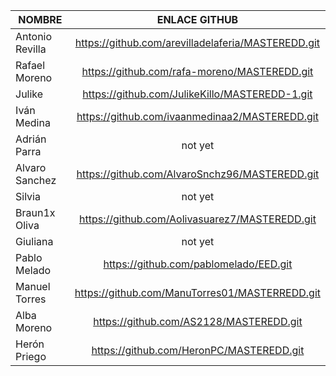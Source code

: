 | NOMBRE        | ENLACE GITHUB         |
| ------------- |:-------------:| 
| Antonio Revilla | https://github.com/arevilladelaferia/MASTEREDD.git |
| Rafael Moreno   | https://github.com/rafa-moreno/MASTEREDD.git       |
| Julike          | https://github.com/JulikeKillo/MASTEREDD-1.git     |
| Iván Medina     | https://github.com/ivaanmedinaa2/MASTEREDD.git     |
| Adrián Parra    | not yet |
| Alvaro Sanchez  | https://github.com/AlvaroSnchz96/MASTEREDD.git     |
| Silvia          | not yet |
| Braun1x Oliva   | https://github.com/Aolivasuarez7/MASTEREDD.git     |
| Giuliana 		  | not yet      |
| Pablo Melado    | https://github.com/pablomelado/EED.git             |
| Manuel Torres   | https://github.com/ManuTorres01/MASTERREDD.git     |
| Alba Moreno     | https://github.com/AS2128/MASTEREDD.git            |
| Herón Priego    | https://github.com/HeronPC/MASTEREDD.git           |
